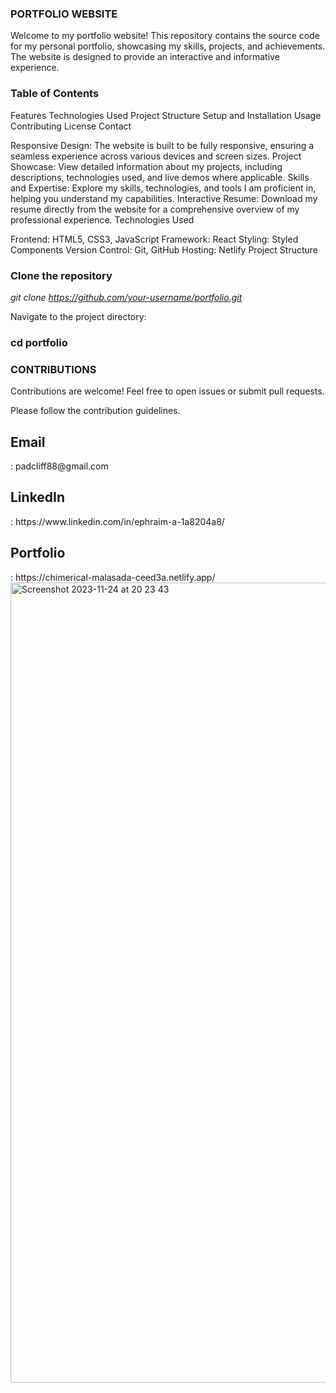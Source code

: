 <h3> PORTFOLIO WEBSITE </h3> 

Welcome to my portfolio website! This repository contains the source code for my personal portfolio, showcasing my skills, projects, and achievements. The website is designed to provide an interactive and informative experience.

<h3> Table of Contents </h3>

Features
Technologies Used
Project Structure
Setup and Installation
Usage
Contributing
License
Contact

Responsive Design: The website is built to be fully responsive, ensuring a seamless experience across various devices and screen sizes.
Project Showcase: View detailed information about my projects, including descriptions, technologies used, and live demos where applicable.
Skills and Expertise: Explore my skills, technologies, and tools I am proficient in, helping you understand my capabilities.
Interactive Resume: Download my resume directly from the website for a comprehensive overview of my professional experience.
Technologies Used

Frontend: HTML5, CSS3, JavaScript
Framework: React
Styling: Styled Components
Version Control: Git, GitHub
Hosting: Netlify
Project Structure


<h3> Clone the repository </h3>  

<i> git clone https://github.com/your-username/portfolio.git </i>

Navigate to the project directory: 

<h3> cd portfolio </h3>


<h3> CONTRIBUTIONS </h3>

Contributions are welcome! Feel free to open issues or submit pull requests. 

Please follow the contribution guidelines.


<h2>Email </h2> : padcliff88@gmail.com

<h2> LinkedIn</h2> : https://www.linkedin.com/in/ephraim-a-1a8204a8/

<h2> Portfolio </h2> : https://chimerical-malasada-ceed3a.netlify.app/


<img width="1280" alt="Screenshot 2023-11-24 at 20 23 43" src="https://github.com/Abstaina44/Abstaina.github.io/assets/48015890/6544455f-cf43-40c2-805f-6262b03c763b">
